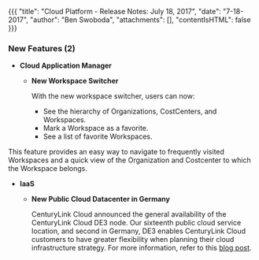 {{{
"title": "Cloud Platform - Release Notes: July 18, 2017",
"date": "7-18-2017",
"author": "Ben Swoboda",
"attachments": [],
"contentIsHTML": false
}}}

### New Features (2)

* __Cloud Application Manager__

  - __New Workspace Switcher__

    With the new workspace switcher, users can now:

    * See the hierarchy of Organizations, CostCenters, and Workspaces.
    * Mark a Workspace as a favorite.
    * See a list of favorite Workspaces.

 This feature provides an easy way to navigate to frequently visited Workspaces and a quick view of the Organization and Costcenter to which the Workspace belongs.

* __IaaS__

  - __New Public Cloud Datacenter in Germany__

    CenturyLink Cloud announced the general availability of the CenturyLink Cloud DE3 node. Our sixteenth public cloud service location, and second in Germany, DE3 enables CenturyLink Cloud customers to have greater flexibility when planning their cloud infrastructure strategy. For more information, refer to this [blog post](//www.ctl.io/blog/post/launch-centurylink-cloud-de3/).
